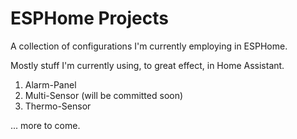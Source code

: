 # ESPHome Projects

A collection of configurations I'm currently employing in ESPHome.

Mostly stuff I'm currently using, to great effect, in Home Assistant.

1. Alarm-Panel
2. Multi-Sensor (will be committed soon)
3. Thermo-Sensor

... more to come.

